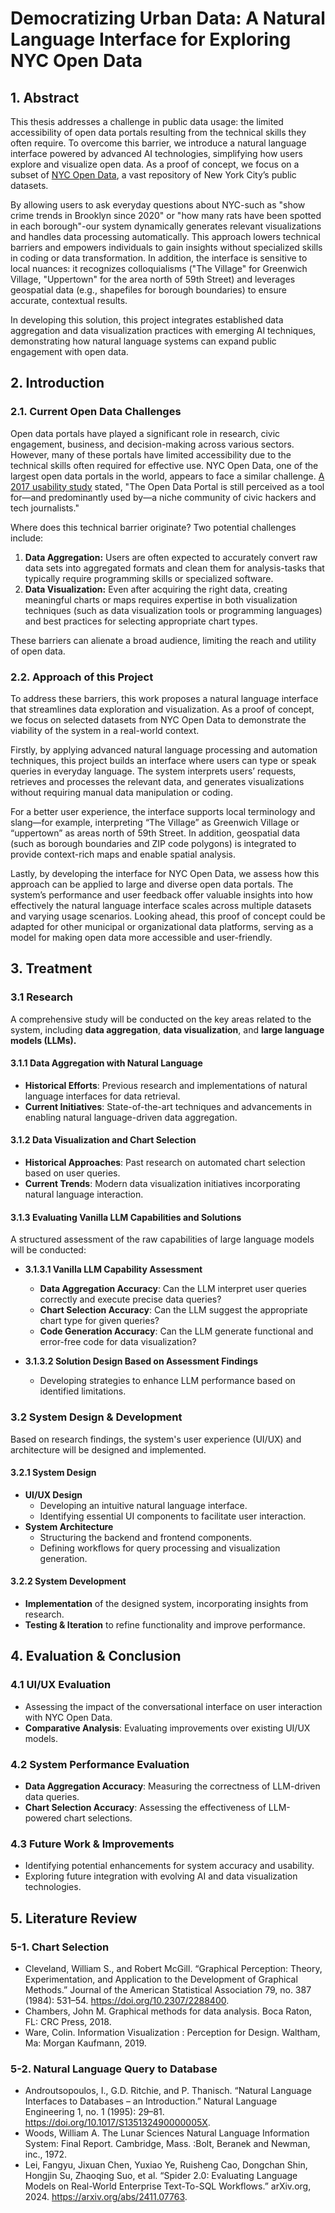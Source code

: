 # Democratizing Urban Data: A Natural Language Interface for Exploring NYC Open Data

## 1. Abstract
This thesis addresses a challenge in public data usage: the limited accessibility of open data portals resulting from the technical skills they often require. To overcome this barrier, we introduce a natural language interface powered by advanced AI technologies, simplifying how users explore and visualize open data. As a proof of concept, we focus on a subset of [NYC Open Data](https://opendata.cityofnewyork.us/), a vast repository of New York City’s public datasets.

By allowing users to ask everyday questions about NYC-such as "show crime trends in Brooklyn since 2020" or "how many rats have been spotted in each borough"-our system dynamically generates relevant visualizations and handles data processing automatically. This approach lowers technical barriers and empowers individuals to gain insights without specialized skills in coding or data transformation. In addition, the interface is sensitive to local nuances: it recognizes colloquialisms ("The Village" for Greenwich Village, "Uppertown" for the area north of 59th Street) and leverages geospatial data (e.g., shapefiles for borough boundaries) to ensure accurate, contextual results.

In developing this solution, this project integrates established data aggregation and data visualization practices with emerging AI techniques, demonstrating how natural language systems can expand public engagement with open data.

## 2. Introduction

### 2.1. Current Open Data Challenges
Open data portals have played a significant role in research, civic engagement, business, and decision-making across various sectors. However, many of these portals have limited accessibility due to the technical skills often required for effective use. NYC Open Data, one of the largest open data portals in the world, appears to face a similar challenge. [A 2017 usability study](https://opendata.cityofnewyork.us/wp-content/uploads/2017/07/Understanding-the-Users-of-Open-Data_Reboot.pdf) stated, "The Open Data Portal is still perceived as a tool for—and predominantly used by—a niche community of civic hackers and tech journalists."

Where does this technical barrier originate? Two potential challenges include:
1. **Data Aggregation:** Users are often expected to accurately convert raw data sets into aggregated formats and clean them for analysis-tasks that typically require programming skills or specialized software.
2. **Data Visualization:** Even after acquiring the right data, creating meaningful charts or maps requires expertise in both visualization techniques (such as data visualization tools or programming languages) and best practices for selecting appropriate chart types.

These barriers can alienate a broad audience, limiting the reach and utility of open data.

### 2.2. Approach of this Project

To address these barriers, this work proposes a natural language interface that streamlines data exploration and visualization. As a proof of concept, we focus on selected datasets from NYC Open Data to demonstrate the viability of the system in a real-world context.

Firstly, by applying advanced natural language processing and automation techniques, this project builds an interface where users can type or speak queries in everyday language. The system interprets users’ requests, retrieves and processes the relevant data, and generates visualizations without requiring manual data manipulation or coding.

For a better user experience, the interface supports local terminology and slang—for example, interpreting “The Village” as Greenwich Village or “uppertown” as areas north of 59th Street. In addition, geospatial data (such as borough boundaries and ZIP code polygons) is integrated to provide context-rich maps and enable spatial analysis.

Lastly, by developing the interface for NYC Open Data, we assess how this approach can be applied to large and diverse open data portals. The system’s performance and user feedback offer valuable insights into how effectively the natural language interface scales across multiple datasets and varying usage scenarios. Looking ahead, this proof of concept could be adapted for other municipal or organizational data platforms, serving as a model for making open data more accessible and user-friendly.

## 3. Treatment

### 3.1 Research
A comprehensive study will be conducted on the key areas related to the system, including **data aggregation**, **data visualization**, and **large language models (LLMs).**

#### 3.1.1 Data Aggregation with Natural Language
- **Historical Efforts**: Previous research and implementations of natural language interfaces for data retrieval.
- **Current Initiatives**: State-of-the-art techniques and advancements in enabling natural language-driven data aggregation.

#### 3.1.2 Data Visualization and Chart Selection
- **Historical Approaches**: Past research on automated chart selection based on user queries.
- **Current Trends**: Modern data visualization initiatives incorporating natural language interaction.

#### 3.1.3 Evaluating Vanilla LLM Capabilities and Solutions
A structured assessment of the raw capabilities of large language models will be conducted:

- **3.1.3.1 Vanilla LLM Capability Assessment**
    - **Data Aggregation Accuracy**: Can the LLM interpret user queries correctly and execute precise data queries?  
    - **Chart Selection Accuracy**: Can the LLM suggest the appropriate chart type for given queries?  
    - **Code Generation Accuracy**: Can the LLM generate functional and error-free code for data visualization?  

- **3.1.3.2 Solution Design Based on Assessment Findings**
    - Developing strategies to enhance LLM performance based on identified limitations.


### 3.2 System Design & Development
Based on research findings, the system's user experience (UI/UX) and architecture will be designed and implemented.

#### 3.2.1 System Design
- **UI/UX Design**
    - Developing an intuitive natural language interface.
    - Identifying essential UI components to facilitate user interaction.
- **System Architecture**
    - Structuring the backend and frontend components.
    - Defining workflows for query processing and visualization generation.

#### 3.2.2 System Development
- **Implementation** of the designed system, incorporating insights from research.
- **Testing & Iteration** to refine functionality and improve performance.


## 4. Evaluation & Conclusion

### 4.1 UI/UX Evaluation
- Assessing the impact of the conversational interface on user interaction with NYC Open Data.
- **Comparative Analysis**: Evaluating improvements over existing UI/UX models.

### 4.2 System Performance Evaluation
- **Data Aggregation Accuracy**: Measuring the correctness of LLM-driven data queries.
- **Chart Selection Accuracy**: Assessing the effectiveness of LLM-powered chart selections.

### 4.3 Future Work & Improvements
- Identifying potential enhancements for system accuracy and usability.
- Exploring future integration with evolving AI and data visualization technologies.


## 5. Literature Review
### 5-1. Chart Selection
- Cleveland, William S., and Robert McGill. “Graphical Perception: Theory, Experimentation, and Application to the Development of Graphical Methods.” Journal of the American Statistical Association 79, no. 387 (1984): 531–54. https://doi.org/10.2307/2288400.
- Chambers, John M. Graphical methods for data analysis. Boca Raton, FL: CRC Press, 2018. 
- Ware, Colin. Information Visualization : Perception for Design. Waltham, Ma: Morgan Kaufmann, 2019.

### 5-2. Natural Language Query to Database
- Androutsopoulos, I., G.D. Ritchie, and P. Thanisch. “Natural Language Interfaces to Databases – an Introduction.” Natural Language Engineering 1, no. 1 (1995): 29–81. https://doi.org/10.1017/S135132490000005X.
- Woods, William A. The Lunar Sciences Natural Language Information System: Final Report. Cambridge, Mass. :Bolt, Beranek and Newman, inc., 1972.
- Lei, Fangyu, Jixuan Chen, Yuxiao Ye, Ruisheng Cao, Dongchan Shin, Hongjin Su, Zhaoqing Suo, et al. “Spider 2.0: Evaluating Language Models on Real-World Enterprise Text-To-SQL Workflows.” arXiv.org, 2024. https://arxiv.org/abs/2411.07763.
